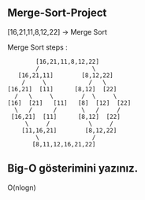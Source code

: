 ## Merge-Sort-Project

[16,21,11,8,12,22] -> Merge Sort

Merge Sort steps :

            [16,21,11,8,12,22]
            /               \
       [16,21,11]        [8,12,22]
        /     \            /   \
    [16,21]  [11]      [8,12]  [22]
      /   \     \        /  \     \
    [16]  [21]   [11]   [8]  [12]  [22]   
      \   /      /       \   /     /
     [16,21]  [11]      [8,12]  [22]
         \     /           \     /
        [11,16,21]        [8,12,22]
            \               /
           [8,11,12,16,21,22]   

## Big-O gösterimini yazınız.

O(nlogn)
